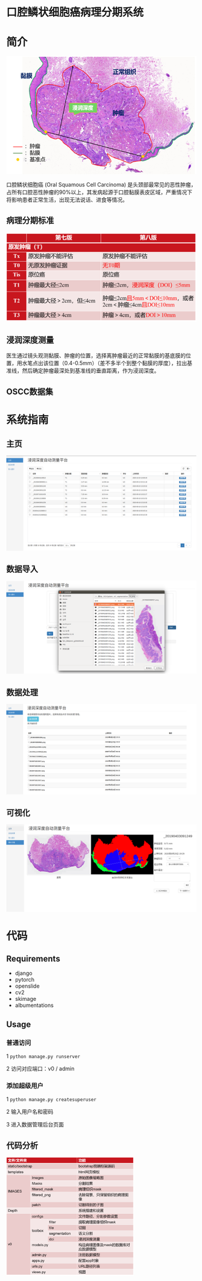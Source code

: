 # 口腔鳞状细胞癌病理分期系统

# 简介

<img src="docs\imgs\oscc.png" alt="oscc" style="zoom:80%;" />

口腔鳞状细胞癌 (Oral Squamous Cell Carcinoma) 是头颈部最常见的恶性肿瘤，占所有口腔恶性肿瘤的90%以上，其发病起源于口腔黏膜表皮区域，严重情况下将影响患者正常生活，出现无法说话、进食等情况。

## 病理分期标准

<img src="docs\imgs\stage.png" alt="stage" style="zoom:50%;" />

## 浸润深度测量

医生通过镜头观测黏膜、肿瘤的位置，选择离肿瘤最近的正常黏膜的基底膜的位置，用水笔点出该位置（0.4-0.5mm）（差不多半个到整个黏膜的厚度），拉出基准线，然后确定肿瘤最深处到基准线的垂直距离，作为浸润深度。

## OSCC数据集



# 系统指南

## 主页

![base](docs\imgs\base.png)

## 数据导入

![load](docs\imgs\load.png)

## 数据处理

![process](docs\imgs\process.png)

## 可视化

![visualize](docs\imgs\visualize.png)

# 代码

## Requirements

* django
* pytorch
* openslide
* cv2
* skimage
* albumentations

## Usage

### 普通访问

1 `python manage.py runserver`

2 访问对应端口：v0 / admin

### 添加超级用户

1  `python manage.py createsuperuser`

2 输入用户名和密码

3 进入数据管理后台页面

## 代码分析

<img src="docs\imgs\code.png" alt="code" style="zoom: 33%;" />